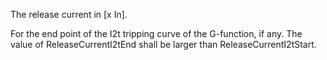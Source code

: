 The release current in [x In].

For the end point of the I2t tripping curve of the G-function, if any. The value of ReleaseCurrentI2tEnd shall be larger than ReleaseCurrentI2tStart.
